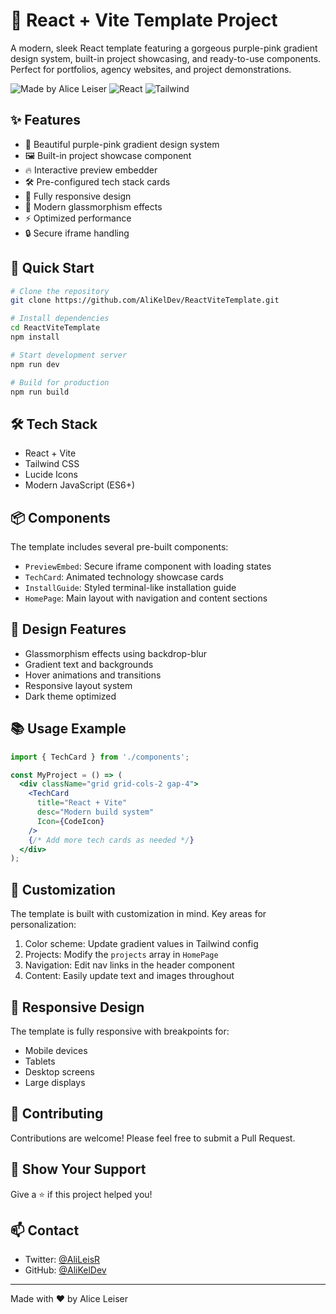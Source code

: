 # 🚀 React + Vite Template Project

A modern, sleek React template featuring a gorgeous purple-pink gradient design system, built-in project showcasing, and ready-to-use components. Perfect for portfolios, agency websites, and project demonstrations.

![Made by Alice Leiser](https://img.shields.io/badge/Made%20by-Alice%20Leiser-purple)
![React](https://img.shields.io/badge/React-18-61dafb)
![Tailwind](https://img.shields.io/badge/Tailwind%20CSS-3-38bdf8)

## ✨ Features

- 🎨 Beautiful purple-pink gradient design system
- 🖼️ Built-in project showcase component
- 🔥 Interactive preview embedder
- 🛠️ Pre-configured tech stack cards
- 📱 Fully responsive design
- 🌟 Modern glassmorphism effects
- ⚡ Optimized performance
- 🔒 Secure iframe handling

## 🚀 Quick Start

```bash
# Clone the repository
git clone https://github.com/AliKelDev/ReactViteTemplate.git

# Install dependencies
cd ReactViteTemplate
npm install

# Start development server
npm run dev

# Build for production
npm run build
```

## 🛠️ Tech Stack

- React + Vite
- Tailwind CSS
- Lucide Icons
- Modern JavaScript (ES6+)

## 📦 Components

The template includes several pre-built components:

- `PreviewEmbed`: Secure iframe component with loading states
- `TechCard`: Animated technology showcase cards
- `InstallGuide`: Styled terminal-like installation guide
- `HomePage`: Main layout with navigation and content sections

## 🎨 Design Features

- Glassmorphism effects using backdrop-blur
- Gradient text and backgrounds
- Hover animations and transitions
- Responsive layout system
- Dark theme optimized

## 📚 Usage Example

```jsx
import { TechCard } from './components';

const MyProject = () => (
  <div className="grid grid-cols-2 gap-4">
    <TechCard
      title="React + Vite"
      desc="Modern build system"
      Icon={CodeIcon}
    />
    {/* Add more tech cards as needed */}
  </div>
);
```

## 🔧 Customization

The template is built with customization in mind. Key areas for personalization:

1. Color scheme: Update gradient values in Tailwind config
2. Projects: Modify the `projects` array in `HomePage`
3. Navigation: Edit nav links in the header component
4. Content: Easily update text and images throughout

## 📱 Responsive Design

The template is fully responsive with breakpoints for:
- Mobile devices
- Tablets
- Desktop screens
- Large displays

## 🤝 Contributing

Contributions are welcome! Please feel free to submit a Pull Request.

## 🌟 Show Your Support

Give a ⭐️ if this project helped you!

## 📫 Contact

- Twitter: [@AliLeisR](https://x.com/AliLeisR)
- GitHub: [@AliKelDev](https://github.com/AliKelDev)

---

Made with ❤️ by Alice Leiser